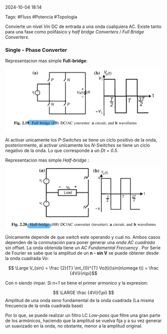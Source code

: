2024-10-04 18:14

Tags: #Fluss #Potencia #Topologia 

Convierte un nivel _Vin_ DC de entrada a una onda cualquiera AC. Existe tanto para una fase como polifásico y _half bridge Converters_ / _Full Bridge Converters_.
### Single - Phase Converter 

Representacion mas simple **Full-bridge**:

![Full bridge Inverter Simplest form](Imagenes/FullInverter1.jpeg)

Al activar unicamente los _P-Switches_ se tiene un ciclo positivo de la onda, posteriormente, al activar unicamente los _N-Switches_ se tiene un ciclo negativo de la onda.  Lo que corresponde a un _Dt = 0.5_.

Representacion mas simple _Half-bridge_ :

![Half-inverter simplest form](Imagenes/Halfinverter1.jpeg)


Únicamente depende de que _switch_ este operando y cual no. Ambos casos dependen de la conmutación para poner generar una _onda AC cuadrada_ sin offset. La onda obtenida tiene un _AC Fundamental Frecuency_ . Por Serie de Fourier se sabe que la amplitud de un **n - sin V** se puede obtener desde la onda cuadrada _Vo_:

$$ \Large V_{sin} = \frac {2}{T} \int_{0}^{T} Vo(t)(\sin(n\omega t)) = \frac {4Vi}{n\pi}$$

Con n siendo impar. Si _n=1_ se tiene el primer armonico y la expresion:

$$ \LARGE \frac {4Vi}{\pi} $$
Amplitud de una onda seno fundamental de la onda cuadrada (La misma frecuencia de la onda cuadrada base) 

Por lo que, se puede realizar un filtro LC _Low-pass_ que filtre una gran parte de los armónicos, haciendo que la amplitud se vuelva fija y a su vez generar un suavizado en la onda, no obstante, menor a la amplitud original.
